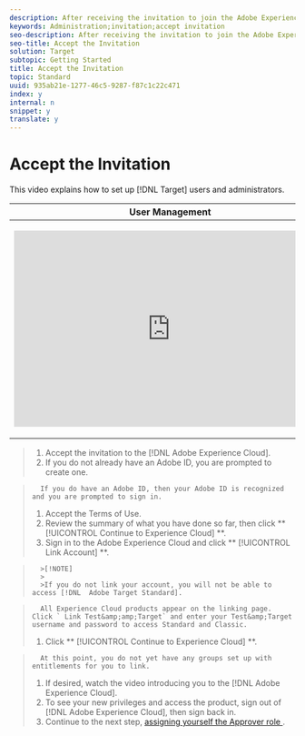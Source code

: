 ```yaml
---
description: After receiving the invitation to join the Adobe Experience Cloud, accept the invitation, log in, and accept the End User Licence Agreement (EULA).
keywords: Administration;invitation;accept invitation
seo-description: After receiving the invitation to join the Adobe Experience Cloud, accept the invitation, log in, and accept the End User Licence Agreement (EULA).
seo-title: Accept the Invitation
solution: Target
subtopic: Getting Started
title: Accept the Invitation
topic: Standard
uuid: 935ab21e-1277-46c5-9287-f87c1c22c471
index: y
internal: n
snippet: y
translate: y
---
```


# Accept the Invitation

This video explains how to set up [!DNL  Target] users and administrators. 



<table id="table_C56F4BE9B867463380013C584D97DAD2"> 
 <thead> 
  <tr> 
   <th class="entry" colspan="2"> User Management </th> 
   <th colname="col3" class="entry"> 4:39 </th> 
  </tr> 
 </thead>
 <tbody> 
  <tr> 
   <td colspan="2"> <p> 
     <div width="550" class="video-iframe"> 
      <iframe src="https://www.youtube.com/embed/PIjZHxQpOlg/" frameborder="0" webkitallowfullscreen="true" mozallowfullscreen="true" oallowfullscreen="true" msallowfullscreen="true" allowfullscreen="allowfullscreen" scrolling="no" width="550" height="345">https://www.youtube.com/embed/PIjZHxQpOlg/</iframe>
     </div> </p> </td> 
   <td colname="col3"> <p> 
     <ul id="ul_B17C3EFA4B664415AE0159E418FF45C4"> 
      <li id="li_916224D2105348BE93D60015B2F43D4F">Create new Target users at the appropriate access level </li> 
      <li id="li_0FED234A3A054DEAB62C4F58BAB47F7F">Create new target administrators </li> 
     </ul> </p> </td> 
  </tr> 
 </tbody> 
</table>


>1. Accept the invitation to the [!DNL  Adobe Experience Cloud].
>1. If you do not already have an Adobe ID, you are prompted to create one.

>       If you do have an Adobe ID, then your Adobe ID is recognized and you are prompted to sign in. 
>1. Accept the Terms of Use.
>1. Review the summary of what you have done so far, then click ** [!UICONTROL  Continue to Experience Cloud] **.
>1. Sign in to the Adobe Experience Cloud and click ** [!UICONTROL  Link Account] **.


>       >[!NOTE]
>       >
>       >If you do not link your account, you will not be able to access [!DNL  Adobe Target Standard]. 


>       All Experience Cloud products appear on the linking page. Click ` Link Test&amp;amp;Target` and enter your Test&amp;Target username and password to access Standard and Classic. 
>1. Click ** [!UICONTROL  Continue to Experience Cloud] **.

>       At this point, you do not yet have any groups set up with entitlements for you to link. 
>1. If desired, watch the video introducing you to the [!DNL  Adobe Experience Cloud].
>1. To see your new privileges and access the product, sign out of [!DNL  Adobe Experience Cloud], then sign back in.
>1. Continue to the next step, [ assigning yourself the Approver role ](t_approver.md#task_15CAA437A71444E2932B333D5E66A3C7).
